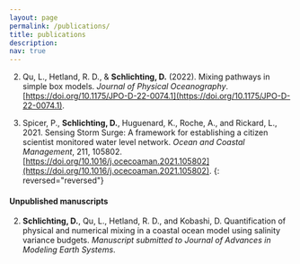 ```yaml
---
layout: page
permalink: /publications/
title: publications
description:
nav: true
---
```

2. Qu, L., Hetland, R. D., & **Schlichting, D.** (2022). Mixing pathways in simple box models. *Journal of Physical Oceanography*. [https://doi.org/10.1175/JPO-D-22-0074.1](https://doi.org/10.1175/JPO-D-22-0074.1).

1. Spicer, P., **Schlichting, D.**, Huguenard, K., Roche, A., and Rickard, L., 2021. Sensing Storm Surge: A framework for establishing a citizen scientist monitored water level network. *Ocean and Coastal Management*, 211, 105802. [https://doi.org/10.1016/j.ocecoaman.2021.105802](https://doi.org/10.1016/j.ocecoaman.2021.105802).
{: reversed="reversed"}
#### Unpublished manuscripts
2. **Schlichting, D.**, Qu, L., Hetland, R. D., and Kobashi, D. Quantification of physical and numerical mixing in a coastal ocean model using salinity variance budgets. *Manuscript submitted to Journal of Advances in Modeling Earth Systems*.
